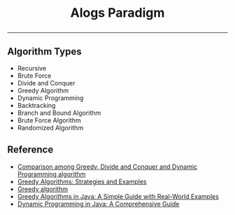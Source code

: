 # <p align="center"> Alogs Paradigm </p>
---
## Algorithm Types
* Recursive 
* Brute Force
* Divide and Conquer
* Greedy Algorithm
* Dynamic Programming
* Backtracking
* Branch and Bound Algorithm
* Brute Force Algorithm
* Randomized Algorithm


## Reference
* [Comparison among Greedy, Divide and Conquer and Dynamic Programming algorithm](https://www.geeksforgeeks.org/comparison-among-greedy-divide-and-conquer-and-dynamic-programming-algorithm/)
* [Greedy Algorithms: Strategies and Examples](https://medium.com/@ieeecomputersocietyiit/greedy-algorithms-strategies-and-examples-12e197c8bf28)
* [Greedy algorithm](https://tomarshrayanshi2003.medium.com/greedy-algorithm-91325072bc58)
* [Greedy Algorithms in Java: A Simple Guide with Real-World Examples](https://medium.com/@YodgorbekKomilo/greedy-algorithms-in-java-a-simple-guide-with-real-world-examples-4fce3b2ad0cf)
* [Dynamic Programming in Java: A Comprehensive Guide](https://medium.com/@YodgorbekKomilo/dynamic-programming-in-java-a-comprehensive-guide-4d035c21b5c3)
